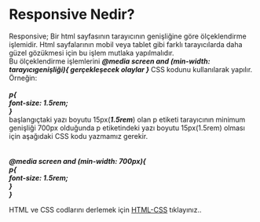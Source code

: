 <h1>Responsive Nedir?</h1>
Responsive; Bir html sayfasının tarayıcının genişliğine göre ölçeklendirme işlemidir. Html sayfalarının mobil veya tablet gibi farklı tarayıcılarda daha güzel gözükmesi için bu işlem mutlaka yapılmalıdır. <br>
Bu ölçeklendirme işlemlerini <b><i>@media screen and (min-width: tarayıcıgenişliği){ gerçekleşecek olaylar } </i></b> CSS kodunu kullanılarak yapılır. <br>
Örneğin:<br> <br><b><i>
p{<br>
font-size: 1.5rem; <br>
}</i></b><br>
başlangıçtaki yazı boyutu 15px(<b><i>1.5rem</i></b>) olan p etiketi tarayıcının minimum genişliği 700px olduğunda p etiketindeki yazı boyutu 15px(1.5rem) olması için aşağıdaki CSS kodu yazmamız gerekir.<br><br> <br>
<b><i>@media screen and (min-width: 700px){ <br>
    p{<br>
        font-size: 1.5rem;<br>
    }<br>
    }</i></b><br>
  
HTML ve CSS codlarını derlemek için <a href="https://codepen.io/pen/">HTML-CSS</a> tıklayınız..
